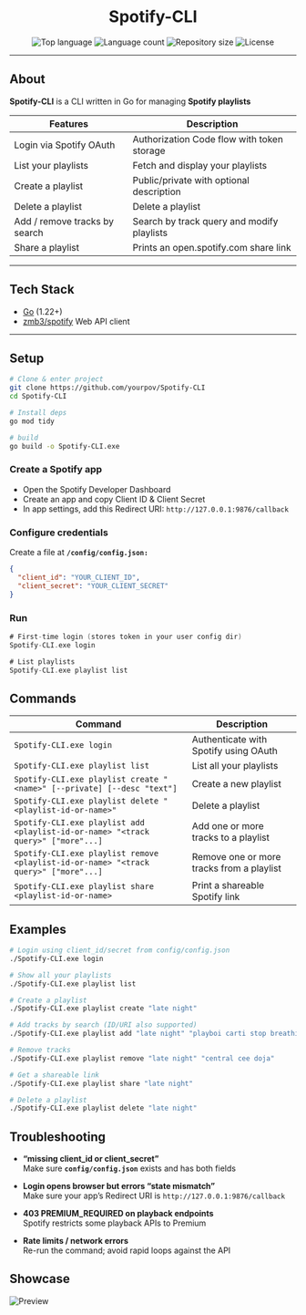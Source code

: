<div align="center" id="top">

# Spotify-CLI

</div>
<p align="center">
  <img alt="Top language" src="https://img.shields.io/github/languages/top/yourpov/Spotify-CLI?color=56BEB8">
  <img alt="Language count" src="https://img.shields.io/github/languages/count/yourpov/Spotify-CLI?color=56BEB8">
  <img alt="Repository size" src="https://img.shields.io/github/repo-size/yourpov/Spotify-CLI?color=56BEB8">
  <img alt="License" src="https://img.shields.io/github/license/yourpov/Spotify-CLI?color=56BEB8">
</p>

---

## About

**Spotify-CLI** is a CLI written in Go for managing **Spotify playlists**

| Features                              | Description                                |
|---------------------------------------|--------------------------------------------|
| Login via Spotify OAuth               | Authorization Code flow with token storage |
| List your playlists                   | Fetch and display your playlists           |
| Create a playlist                     | Public/private with optional description   |
| Delete a playlist                     | Delete a playlist                          |
| Add / remove tracks by search         | Search by track query and modify playlists |
| Share a playlist                      | Prints an open.spotify.com share link      |


---

## Tech Stack

- [Go](https://go.dev/) (1.22+)
- [zmb3/spotify](https://github.com/zmb3/spotify) Web API client

---

## Setup

```bash
# Clone & enter project
git clone https://github.com/yourpov/Spotify-CLI
cd Spotify-CLI

# Install deps
go mod tidy

# build
go build -o Spotify-CLI.exe
```

### Create a Spotify app

- Open the Spotify Developer Dashboard
- Create an app and copy Client ID & Client Secret
- In app settings, add this Redirect URI: ```http://127.0.0.1:9876/callback```

### Configure credentials

Create a file at **`/config/config.json:`**
```json
{
  "client_id": "YOUR_CLIENT_ID",
  "client_secret": "YOUR_CLIENT_SECRET"
}
```

### Run

```go
# First-time login (stores token in your user config dir)
Spotify-CLI.exe login

# List playlists
Spotify-CLI.exe playlist list
```

## Commands

| Command                                                                             | Description                                |
|-------------------------------------------------------------------------------------|--------------------------------------------|
| `Spotify-CLI.exe login`                                                             | Authenticate with Spotify using OAuth      |
| `Spotify-CLI.exe playlist list`                                                     | List all your playlists                    |
| `Spotify-CLI.exe playlist create "<name>" [--private] [--desc "text"]`              | Create a new playlist                      |
| `Spotify-CLI.exe playlist delete "<playlist-id-or-name>"`                           | Delete a playlist                          |
| `Spotify-CLI.exe playlist add <playlist-id-or-name> "<track query>" ["more"...]`    | Add one or more tracks to a playlist       |
| `Spotify-CLI.exe playlist remove <playlist-id-or-name> "<track query>" ["more"...]` | Remove one or more tracks from a playlist  |
| `Spotify-CLI.exe playlist share <playlist-id-or-name>`                              | Print a shareable Spotify link             |

## Examples

```sh
# Login using client_id/secret from config/config.json
./Spotify-CLI.exe login

# Show all your playlists
./Spotify-CLI.exe playlist list

# Create a playlist
./Spotify-CLI.exe playlist create "late night"

# Add tracks by search (ID/URI also supported)
./Spotify-CLI.exe playlist add "late night" "playboi carti stop breathing" "central cee doja"

# Remove tracks
./Spotify-CLI.exe playlist remove "late night" "central cee doja"

# Get a shareable link
./Spotify-CLI.exe playlist share "late night"

# Delete a playlist
./Spotify-CLI.exe playlist delete "late night"
```

## Troubleshooting

- **“missing client_id or client_secret”**  
  Make sure **`config/config.json`** exists and has both fields

- **Login opens browser but errors “state mismatch”**  
  Make sure your app’s Redirect URI is `http://127.0.0.1:9876/callback`

- **403 PREMIUM_REQUIRED on playback endpoints**  
  Spotify restricts some playback APIs to Premium

- **Rate limits / network errors**  
  Re-run the command; avoid rapid loops against the API


## Showcase

![Preview](preview.gif)